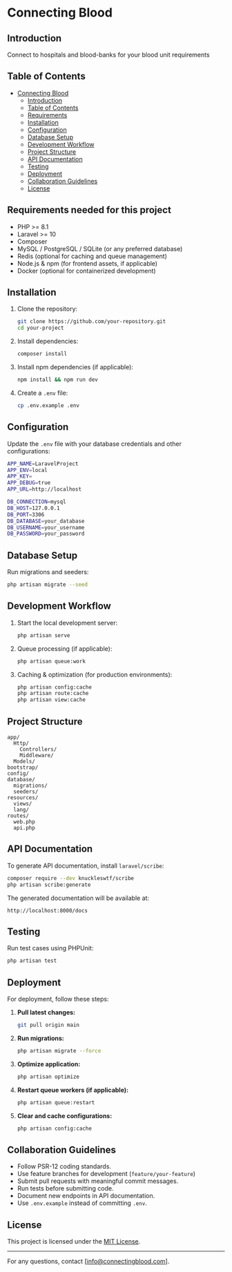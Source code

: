 # Connecting Blood

## Introduction

Connect to hospitals and blood-banks for your blood unit requirements

## Table of Contents

- [Connecting Blood](#connecting-blood)
  - [Introduction](#introduction)
  - [Table of Contents](#table-of-contents)
  - [Requirements](#requirements)
  - [Installation](#installation)
  - [Configuration](#configuration)
  - [Database Setup](#database-setup)
  - [Development Workflow](#development-workflow)
  - [Project Structure](#project-structure)
  - [API Documentation](#api-documentation)
  - [Testing](#testing)
  - [Deployment](#deployment)
  - [Collaboration Guidelines](#collaboration-guidelines)
  - [License](#license)

## Requirements needed for this project

-   PHP >= 8.1
-   Laravel >= 10
-   Composer
-   MySQL / PostgreSQL / SQLite (or any preferred database)
-   Redis (optional for caching and queue management)
-   Node.js & npm (for frontend assets, if applicable)
-   Docker (optional for containerized development)

## Installation

1. Clone the repository:
    ```sh
    git clone https://github.com/your-repository.git
    cd your-project
    ```
2. Install dependencies:
    ```sh
    composer install
    ```
3. Install npm dependencies (if applicable):
    ```sh
    npm install && npm run dev
    ```
4. Create a `.env` file:
    ```sh
    cp .env.example .env
    ```

## Configuration

Update the `.env` file with your database credentials and other configurations:

```sh
APP_NAME=LaravelProject
APP_ENV=local
APP_KEY=
APP_DEBUG=true
APP_URL=http://localhost

DB_CONNECTION=mysql
DB_HOST=127.0.0.1
DB_PORT=3306
DB_DATABASE=your_database
DB_USERNAME=your_username
DB_PASSWORD=your_password
```

## Database Setup

Run migrations and seeders:

```sh
php artisan migrate --seed
```

## Development Workflow

1. Start the local development server:
    ```sh
    php artisan serve
    ```
2. Queue processing (if applicable):
    ```sh
    php artisan queue:work
    ```
3. Caching & optimization (for production environments):
    ```sh
    php artisan config:cache
    php artisan route:cache
    php artisan view:cache
    ```

## Project Structure

```
app/
  Http/
    Controllers/
    Middleware/
  Models/
bootstrap/
config/
database/
  migrations/
  seeders/
resources/
  views/
  lang/
routes/
  web.php
  api.php
```

## API Documentation

To generate API documentation, install `laravel/scribe`:

```sh
composer require --dev knuckleswtf/scribe
php artisan scribe:generate
```

The generated documentation will be available at:

```
http://localhost:8000/docs
```

## Testing

Run test cases using PHPUnit:

```sh
php artisan test
```

## Deployment

For deployment, follow these steps:

1. **Pull latest changes:**
    ```sh
    git pull origin main
    ```
2. **Run migrations:**
    ```sh
    php artisan migrate --force
    ```
3. **Optimize application:**
    ```sh
    php artisan optimize
    ```
4. **Restart queue workers (if applicable):**
    ```sh
    php artisan queue:restart
    ```
5. **Clear and cache configurations:**
    ```sh
    php artisan config:cache
    ```

## Collaboration Guidelines

-   Follow PSR-12 coding standards.
-   Use feature branches for development (`feature/your-feature`)
-   Submit pull requests with meaningful commit messages.
-   Run tests before submitting code.
-   Document new endpoints in API documentation.
-   Use `.env.example` instead of committing `.env`.


## License

This project is licensed under the [MIT License](LICENSE).

---

For any questions, contact [[info@connectingblood.com](mailto:info@connectingblood.com)].